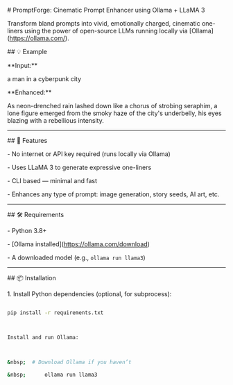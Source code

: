 \# PromptForge: Cinematic Prompt Enhancer using Ollama + LLaMA 3



Transform bland prompts into vivid, emotionally charged, cinematic one-liners using the power of open-source LLMs running locally via \[Ollama](https://ollama.com/).



\## 💡 Example



\*\*Input:\*\*

a man in a cyberpunk city





\*\*Enhanced:\*\*

As neon-drenched rain lashed down like a chorus of strobing seraphim, a lone figure emerged from the smoky haze of the city's underbelly, his eyes blazing with a rebellious intensity.





---



\## 🚀 Features

\- No internet or API key required (runs locally via Ollama)

\- Uses LLaMA 3 to generate expressive one-liners

\- CLI based — minimal and fast

\- Enhances any type of prompt: image generation, story seeds, AI art, etc.



---



\## 🛠️ Requirements



\- Python 3.8+

\- \[Ollama installed](https://ollama.com/download)

\- A downloaded model (e.g., `ollama run llama3`)



---



\## 📦 Installation



1\. Install Python dependencies (optional, for subprocess):



```bash

pip install -r requirements.txt



Install and run Ollama:



&nbsp;	# Download Ollama if you haven’t

&nbsp;		ollama run llama3





